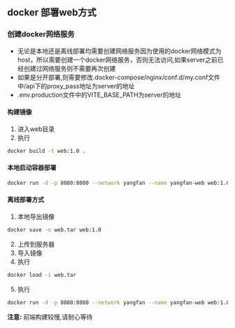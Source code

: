 ## docker 部署web方式

### 创建docker网络服务

* 无论是本地还是离线部署均需要创建网络服务因为使用的docker网络模式为host，所以需要创建一个docker网络服务，否则无法访问,如果server之前已经创建过网络服务则不需要再次创建
* 如果是分开部署,则需要修改.docker-compose/nginx/conf.d/my.conf文件中/api下的proxy_pass地址为server的地址
* .env.production文件中的VITE_BASE_PATH为server的地址

#### 构建镜像

1. 进入web目录
2. 执行

```bash
docker build -t web:1.0 .
```

#### 本地启动容器部署

```bash
docker run -d -p 8080:8080 --network yangfan --name yangfan-web web:1.0
```

#### 离线部署方式

1. 本地导出镜像

```bash
docker save -o web.tar web:1.0
```

2. 上传到服务器
3. 导入镜像
4. 执行

```bash
docker load -i web.tar
```

5. 执行

```bash
docker run -d -p 8080:8080 --network yangfan --name yangfan-web web:1.0
```

**注意:** 前端构建较慢,请耐心等待


